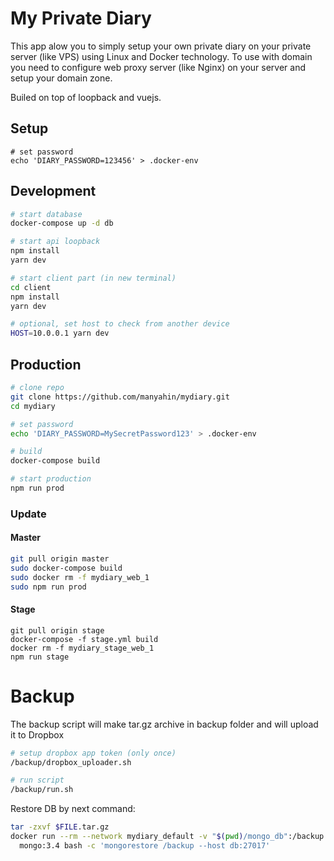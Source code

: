 # My Private Diary

This app alow you to simply setup your own private diary on your private server (like VPS) using Linux and Docker technology. To use with domain you need to configure web proxy server (like Nginx) on your server and setup your domain zone.

Builed on top of loopback and vuejs.

## Setup

    # set password
    echo 'DIARY_PASSWORD=123456' > .docker-env

## Development

```bash
# start database
docker-compose up -d db

# start api loopback
npm install
yarn dev

# start client part (in new terminal)
cd client
npm install
yarn dev

# optional, set host to check from another device
HOST=10.0.0.1 yarn dev
```

## Production

```bash
# clone repo
git clone https://github.com/manyahin/mydiary.git
cd mydiary

# set password
echo 'DIARY_PASSWORD=MySecretPassword123' > .docker-env

# build
docker-compose build

# start production
npm run prod
```

### Update

#### Master

```bash
git pull origin master
sudo docker-compose build
sudo docker rm -f mydiary_web_1
sudo npm run prod
```

#### Stage

```
git pull origin stage
docker-compose -f stage.yml build
docker rm -f mydiary_stage_web_1
npm run stage
```

# Backup

The backup script will make tar.gz archive in backup folder and will upload it to Dropbox

```bash
# setup dropbox app token (only once)
/backup/dropbox_uploader.sh

# run script
/backup/run.sh
```

Restore DB by next command:

```bash
tar -zxvf $FILE.tar.gz
docker run --rm --network mydiary_default -v "$(pwd)/mongo_db":/backup \
  mongo:3.4 bash -c 'mongorestore /backup --host db:27017'
```
